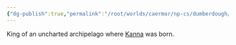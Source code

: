 ```yaml
---
{"dg-publish":true,"permalink":"/root/worlds/caermor/np-cs/dumberdough/","tags":["Chaia"]}
---
```


King of an uncharted archipelago where [Kanna](Kanna.md) was born.